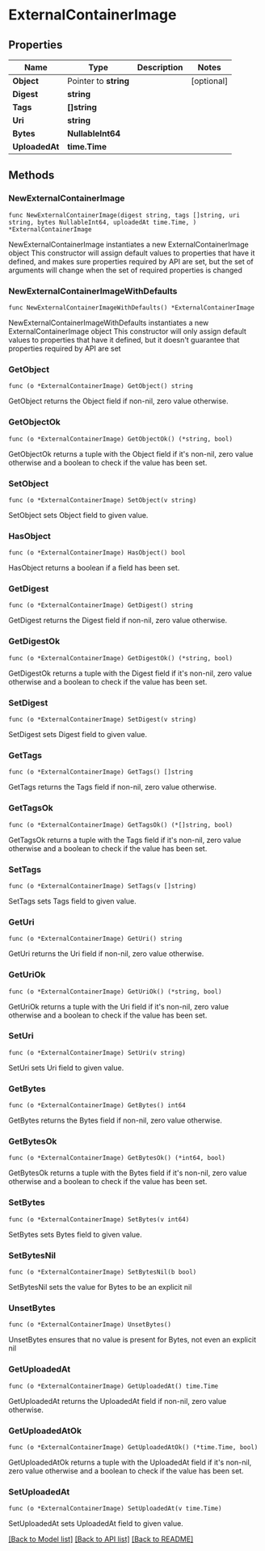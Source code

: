 # ExternalContainerImage

## Properties

Name | Type | Description | Notes
------------ | ------------- | ------------- | -------------
**Object** | Pointer to **string** |  | [optional] 
**Digest** | **string** |  | 
**Tags** | **[]string** |  | 
**Uri** | **string** |  | 
**Bytes** | **NullableInt64** |  | 
**UploadedAt** | **time.Time** |  | 

## Methods

### NewExternalContainerImage

`func NewExternalContainerImage(digest string, tags []string, uri string, bytes NullableInt64, uploadedAt time.Time, ) *ExternalContainerImage`

NewExternalContainerImage instantiates a new ExternalContainerImage object
This constructor will assign default values to properties that have it defined,
and makes sure properties required by API are set, but the set of arguments
will change when the set of required properties is changed

### NewExternalContainerImageWithDefaults

`func NewExternalContainerImageWithDefaults() *ExternalContainerImage`

NewExternalContainerImageWithDefaults instantiates a new ExternalContainerImage object
This constructor will only assign default values to properties that have it defined,
but it doesn't guarantee that properties required by API are set

### GetObject

`func (o *ExternalContainerImage) GetObject() string`

GetObject returns the Object field if non-nil, zero value otherwise.

### GetObjectOk

`func (o *ExternalContainerImage) GetObjectOk() (*string, bool)`

GetObjectOk returns a tuple with the Object field if it's non-nil, zero value otherwise
and a boolean to check if the value has been set.

### SetObject

`func (o *ExternalContainerImage) SetObject(v string)`

SetObject sets Object field to given value.

### HasObject

`func (o *ExternalContainerImage) HasObject() bool`

HasObject returns a boolean if a field has been set.

### GetDigest

`func (o *ExternalContainerImage) GetDigest() string`

GetDigest returns the Digest field if non-nil, zero value otherwise.

### GetDigestOk

`func (o *ExternalContainerImage) GetDigestOk() (*string, bool)`

GetDigestOk returns a tuple with the Digest field if it's non-nil, zero value otherwise
and a boolean to check if the value has been set.

### SetDigest

`func (o *ExternalContainerImage) SetDigest(v string)`

SetDigest sets Digest field to given value.


### GetTags

`func (o *ExternalContainerImage) GetTags() []string`

GetTags returns the Tags field if non-nil, zero value otherwise.

### GetTagsOk

`func (o *ExternalContainerImage) GetTagsOk() (*[]string, bool)`

GetTagsOk returns a tuple with the Tags field if it's non-nil, zero value otherwise
and a boolean to check if the value has been set.

### SetTags

`func (o *ExternalContainerImage) SetTags(v []string)`

SetTags sets Tags field to given value.


### GetUri

`func (o *ExternalContainerImage) GetUri() string`

GetUri returns the Uri field if non-nil, zero value otherwise.

### GetUriOk

`func (o *ExternalContainerImage) GetUriOk() (*string, bool)`

GetUriOk returns a tuple with the Uri field if it's non-nil, zero value otherwise
and a boolean to check if the value has been set.

### SetUri

`func (o *ExternalContainerImage) SetUri(v string)`

SetUri sets Uri field to given value.


### GetBytes

`func (o *ExternalContainerImage) GetBytes() int64`

GetBytes returns the Bytes field if non-nil, zero value otherwise.

### GetBytesOk

`func (o *ExternalContainerImage) GetBytesOk() (*int64, bool)`

GetBytesOk returns a tuple with the Bytes field if it's non-nil, zero value otherwise
and a boolean to check if the value has been set.

### SetBytes

`func (o *ExternalContainerImage) SetBytes(v int64)`

SetBytes sets Bytes field to given value.


### SetBytesNil

`func (o *ExternalContainerImage) SetBytesNil(b bool)`

 SetBytesNil sets the value for Bytes to be an explicit nil

### UnsetBytes
`func (o *ExternalContainerImage) UnsetBytes()`

UnsetBytes ensures that no value is present for Bytes, not even an explicit nil
### GetUploadedAt

`func (o *ExternalContainerImage) GetUploadedAt() time.Time`

GetUploadedAt returns the UploadedAt field if non-nil, zero value otherwise.

### GetUploadedAtOk

`func (o *ExternalContainerImage) GetUploadedAtOk() (*time.Time, bool)`

GetUploadedAtOk returns a tuple with the UploadedAt field if it's non-nil, zero value otherwise
and a boolean to check if the value has been set.

### SetUploadedAt

`func (o *ExternalContainerImage) SetUploadedAt(v time.Time)`

SetUploadedAt sets UploadedAt field to given value.



[[Back to Model list]](../README.md#documentation-for-models) [[Back to API list]](../README.md#documentation-for-api-endpoints) [[Back to README]](../README.md)


